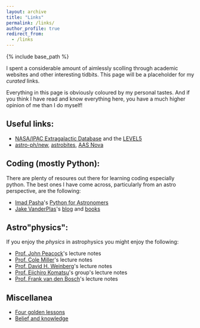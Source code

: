 ```yaml
---
layout: archive
title: "Links"
permalink: /links/
author_profile: true
redirect_from:
  - /links
---
```


{% include base_path %}

I spent a considerable amount of aimlessly scolling through academic websites and other interesting tidbits. This page will be a placeholder for my _curated_ links.

Everything in this page is obviously coloured by my personal tastes. And if you think I have read and know everything here, you have a much higher opinion of me than I do myself!

## Useful links:

* [NASA/IPAC Extragalactic Database](https://ned.ipac.caltech.edu/) and the [LEVEL5](https://ned.ipac.caltech.edu/level5/)
* [astro-ph/new](https://arxiv.org/list/astro-ph/new), [astrobites](https://astrobites.org/), [AAS Nova](https://aasnova.org/)

## Coding (mostly Python):

There are plenty of resoures out there for learning coding especially python. The best ones I have come across, particularly from an astro perspective, are the following:
* [Imad Pasha](https://github.com/prappleizer)'s [Python for Astronomers](https://prappleizer.github.io/)
* [Jake VanderPlas](http://vanderplas.com/)'s [blog](http://jakevdp.github.io/) and [books](https://jakevdp.github.io/pages/about.html)

## Astro\"physics\":

If you enjoy the _physics_ in astrophysics you might enjoy the following:
* [Prof. John Peacock](https://www.roe.ac.uk/japwww/)'s lecture notes
* [Prof. Cole Miller](https://www.astro.umd.edu/~miller/)'s lecture notes
* [Prof. David H. Weinberg](https://www.astronomy.ohio-state.edu/weinberg.21/)'s lecture notes
* [Prof. Eiichiro Komatsu](https://wwwmpa.mpa-garching.mpg.de/~komatsu/lectureseries/)'s group's lecture notes
* [Prof. Frank van den Bosch](https://campuspress.yale.edu/vdbosch/)'s lecture notes
## Miscellanea

* [Four golden lessons](https://www.nature.com/articles/426389a.pdf)
* [Belief and knowledge](https://ned.ipac.caltech.edu/level5/March07/Quinn/Quinn.html)
